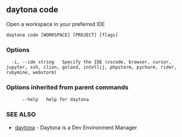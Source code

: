 ## daytona code

Open a workspace in your preferred IDE

```
daytona code [WORKSPACE] [PROJECT] [flags]
```

### Options

```
  -i, --ide string   Specify the IDE (vscode, browser, cursor, jupyter, ssh, clion, goland, intellij, phpstorm, pycharm, rider, rubymine, webstorm)
```

### Options inherited from parent commands

```
      --help   help for daytona
```

### SEE ALSO

* [daytona](daytona.md)	 - Daytona is a Dev Environment Manager

